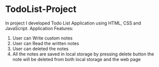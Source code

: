# TodoList-Project
In project I developed Todo List Application using HTML, CSS and JavaScript.
Application Features:
1. User can Write custom notes
2. User can Read the written notes
3. User can deleted the notes
4. All the notes are saved in local storage by pressing delete button the note will be deleted from both local storage and the web page
